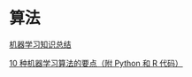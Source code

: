 # 算法
[机器学习知识总结](http://lib.csdn.net/machinelearning/node/24)

[10 种机器学习算法的要点（附 Python 和 R 代码）](https://zhuanlan.zhihu.com/p/25273698?utm_source=tuicool&utm_medium=referral)
